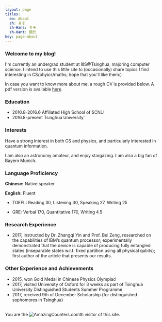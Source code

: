 ```yaml
---
layout: page
titles:
  en: About
  zh: 关于
  zh-Hans: 关于
  zh-Hant: 關於
key: page-about
---
```


### Welcome to my blog!

I'm currently an undergrad student at IIIS@Tsinghua, majoring computer science. I intend to use this little site to (occasionally) share topics I find interesting in CS/phyics/maths; hope that you'll like them:)

In case you want to know more about me, a rough CV is provided below. A pdf version is available [here](/files/cv.pdf).

### Education
- 2010.8-2016.6 Affiliated High School of SCNU
- 2016.8-present Tsinghua University'

### Interests
Have a strong interest in both CS and physics, and particularly interested in quantum information.

I am also an astronomy amateur, and enjoy stargazing. I am also a big fan of Bayern Munich.

### Language Proficiency
**Chinese:** Native speaker

**English:** Fluent
- TOEFL: Reading 30, Listening 30, Speaking 27, Writing 25

- GRE: Verbal 170, Quantitative 170, Writing 4.5

### Research Experience
* 2017, instructed by Dr. Zhangqi Yin and Prof. Bei Zeng, researched on the capabilities of IBM’s quantum processor; experimentally demonstrated that the device is capable of producing fully entangled states (inseparable states w.r.t. fixed partition using all physical qubits); first author of the article that presents our results.

### Other Experience and Achievements
* 2015, won Gold Medal in Chinese Physics Olympiad
* 2017, visited University of Oxford for 3 weeks as part of Tsinghua University Distinguished Students Summer Programme
* 2017, received 9th of December Scholarship (for distinguished sophomores in Tsinghua)

<br>You are the  <img border="0" src="http://cc.amazingcounters.com/counter.php?i=3221522&c=9664879" alt="AmazingCounters.com">th visitor of this site.

<!--
- HTML5, CSS3(SASS), JavaScript(ES2017, Node.js), Bash(Zsh)
- React, React Native, Vue.js
- gulp, webpack
- Adobe Photoshop, Sketch!-->
